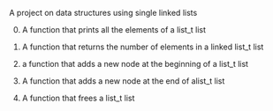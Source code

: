 A project on data structures using single linked lists

0. A function that prints all the elements of a list_t list

1. A function that returns the number of elements in a linked list_t list

2. a function that adds a new node at the beginning of a list_t list

3. A function that adds a new node at the end of  alist_t list

4. A function that frees a list_t list

